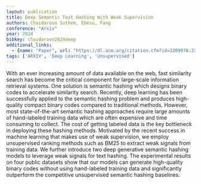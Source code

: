 ```yaml
---
layout: publication
title: Deep Semantic Text Hashing With Weak Supervision
authors: Chaidaroon Suthee, Ebesu, Fang
conference: "Arxiv"
year: 2024
bibkey: chaidaroon2024deep
additional_links:
  - {name: "Paper", url: "https://dl.acm.org/citation.cfm?id=3209978.3210090"}
tags: ['ARXIV', 'Deep Learning', 'Unsupervised']
---
```

<p>With an ever increasing amount of data available on the web, fast
similarity search has become the critical component for large-scale
information retrieval systems. One solution is semantic hashing which
designs binary codes to accelerate similarity search. Recently, deep
learning has been successfully applied to the semantic hashing problem
and produces high-quality compact binary codes compared to traditional
methods. However, most state-of-the-art semantic hashing approaches
require large amounts of hand-labeled training data which are often
expensive and time consuming to collect. The cost of getting labeled
data is the key bottleneck in deploying these hashing methods. Motivated
by the recent success in machine learning that makes use of weak
supervision, we employ unsupervised ranking methods such as BM25 to
extract weak signals from training data. We further introduce two deep
generative semantic hashing models to leverage weak signals for text
hashing. The experimental results on four public datasets show that our
models can generate high-quality binary codes without using hand-labeled
training data and significantly outperform the competitive unsupervised
semantic hashing baselines.</p>
